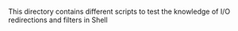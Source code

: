 This directory contains different scripts to test the knowledge of I/O redirections and filters in Shell

